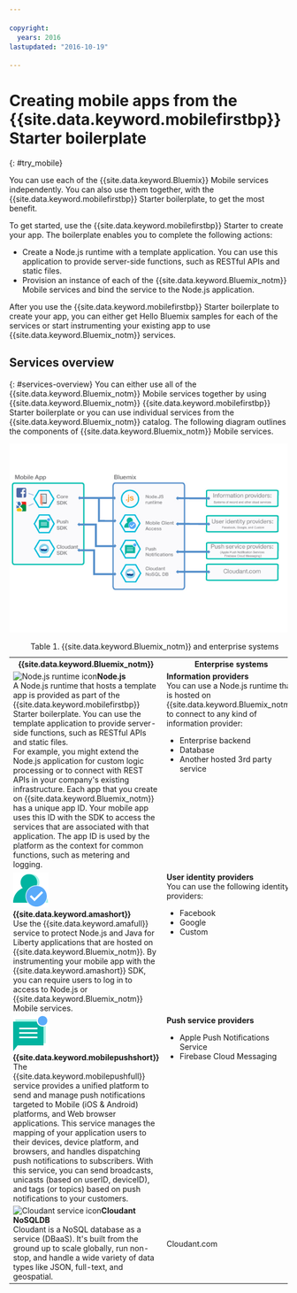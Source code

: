 ```yaml
---

copyright:
  years: 2016
lastupdated: "2016-10-19"

---
```


# Creating mobile apps from the {{site.data.keyword.mobilefirstbp}} Starter boilerplate
{: #try_mobile}

You can use each of the {{site.data.keyword.Bluemix}} Mobile services independently. You can also use them together, with the {{site.data.keyword.mobilefirstbp}} Starter boilerplate, to get the most benefit.

To get started, use the {{site.data.keyword.mobilefirstbp}} Starter to create your app. The boilerplate enables you to complete the following actions:

* Create a Node.js runtime with a template application. You can use this application to provide server-side functions, such as RESTful APIs and static files. <!-- You can read more about operating this application in the Developing Mobile Backend section.-->
* Provision an instance of each of the {{site.data.keyword.Bluemix_notm}} Mobile services and bind the service to the Node.js application.

<!--
<img src="images/mf_boiler_icon.png" alt="Bluemix mobile services" width="500"> {{site.data.keyword.mobilefirstbp}} Starter boilerplate
-->

After you use the {{site.data.keyword.mobilefirstbp}} Starter boilerplate to create your app, you can either get Hello Bluemix samples for each of the services or start instrumenting your existing app to use {{site.data.keyword.Bluemix_notm}} services.


## Services overview
{: #services-overview}
You can either use all of the {{site.data.keyword.Bluemix_notm}} Mobile services together by using {{site.data.keyword.Bluemix_notm}} {{site.data.keyword.mobilefirstbp}} Starter boilerplate or you can use individual services from the {{site.data.keyword.Bluemix_notm}} catalog. The following diagram outlines the components of {{site.data.keyword.Bluemix_notm}} Mobile services.

![{{site.data.keyword.Bluemix_notm}} mobile services architecture](images/bms_architecture.jpg)

<table summary="This table describes {{site.data.keyword.Bluemix_notm}} Mobile services">
<caption>Table 1. {{site.data.keyword.Bluemix_notm}} and enterprise systems</caption>
<th>{{site.data.keyword.Bluemix_notm}}</th>
<th>Enterprise systems</th>
<tr>
<td> <img src="images/i_js_64.png" alt="Node.js runtime icon"><b>Node.js</b> <br/> A Node.js runtime that hosts a template app is provided as part of the {{site.data.keyword.mobilefirstbp}} Starter boilerplate. You can use the template application to provide server-side functions, such as RESTful APIs and static files. <br/>For example, you might extend the Node.js application for custom logic processing or to connect with REST APIs in your company's existing infrastructure. Each app that you create on {{site.data.keyword.Bluemix_notm}} has a unique app ID. Your mobile app uses this ID with the SDK to access the services that are associated with that application. The app ID is used by the platform as the context for common functions, such as metering and logging.
<!--You can read more about operating this application in the "Developing Mobile Backend" section.--></td>
<td valign="top"><b>Information providers</b> <br/>You can use a Node.js runtime that is hosted on {{site.data.keyword.Bluemix_notm}} to connect to any kind of information provider:
<ul>
	<li>Enterprise backend</li>
	<li>Database </li>
	<li>Another hosted 3rd party service</li>
</ul>
</td>
</tr>
<tr>
<td><img src="images/authentication_icon.png" alt="{{site.data.keyword.amashort}} service icon"> <b>{{site.data.keyword.amashort}}</b><br/>Use the {{site.data.keyword.amafull}}  service to protect Node.js and Java for Liberty applications that are hosted on {{site.data.keyword.Bluemix_notm}}. By instrumenting your mobile app with the {{site.data.keyword.amashort}} SDK, you can require users to log in to access to Node.js or {{site.data.keyword.Bluemix_notm}} Mobile services. <!-- In addition to security capabilities, {{site.data.keyword.amashort}} also gathers analytics data, so that you can monitor your mobile application performance and collect client logs and usage statistics.--> </td>
<td valign="top"><b>User identity providers</b> <br/>You can use the following identity providers: <ul><li>Facebook</li><li>Google</li><li> Custom </li></ul></td>
</tr>
<tr>
<td><img src="images/push_icon.png" alt="{{site.data.keyword.mobilepushshort}} service icon"> <b>{{site.data.keyword.mobilepushshort}}</b><br/>The  {{site.data.keyword.mobilepushfull}} service provides a unified platform to send and manage push notifications targeted to Mobile (iOS & Android) platforms, and Web browser applications. This service manages the mapping of your application users to their devices, device platform, and browsers, and handles dispatching push notifications to subscribers. With this service, you can send broadcasts, unicasts (based on userID, deviceID), and tags (or topics) based on push notifications to your customers.</td>
<td valign="top"><b>Push service providers</b><ul><li>Apple Push Notifications Service</li><li>Firebase Cloud Messaging</li></ul></td>
</tr>
<tr>
<td><img src="images/cloudant64.png" alt="Cloudant service icon"><b>Cloudant NoSQLDB</b><br/> Cloudant is a NoSQL database as a service (DBaaS). It's built from the ground up to scale globally, run non-stop, and handle a wide variety of data types like JSON, full-text, and geospatial. </td>
<td>Cloudant.com</td>
</tr>
</table>
